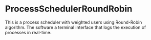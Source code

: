 # ProcessSchedulerRoundRobin
This is a process scheduler with weighted users using Round-Robin algorithm. The software a terminal interface that logs the execution of processes in real-time.
